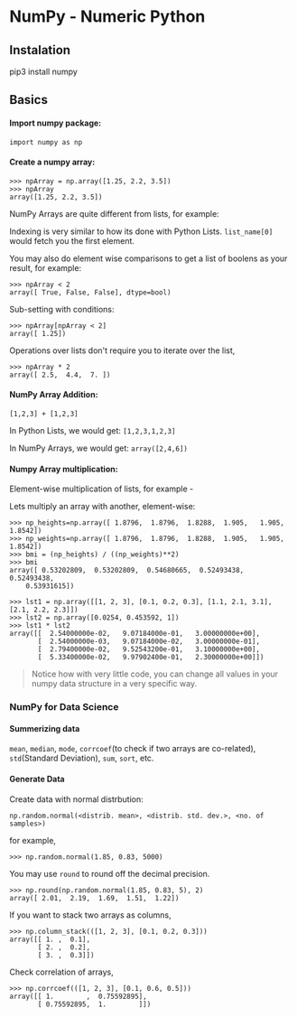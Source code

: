 # NumPy - Numeric Python


## Instalation

pip3 install numpy

## Basics

#### Import numpy package:

    import numpy as np
    
#### Create a numpy array:

    >>> npArray = np.array([1.25, 2.2, 3.5])
    >>> npArray
    array([1.25, 2.2, 3.5])
    
NumPy Arrays are quite different from lists, for example:

Indexing is very similar to how its done with Python Lists.
`list_name[0]` would fetch you the first element.

You may also do element wise comparisons to get a list of boolens as your result,
for example:

    >>> npArray < 2
    array([ True, False, False], dtype=bool)

Sub-setting with conditions:

    >>> npArray[npArray < 2]
    array([ 1.25])
    
Operations over lists don't require you to iterate over the list,

    >>> npArray * 2
    array([ 2.5,  4.4,  7. ])


#### NumPy Array  Addition:

    [1,2,3] + [1,2,3]

In Python Lists, we would get: `[1,2,3,1,2,3]`

In NumPy Arrays, we would get: `array([2,4,6])`


#### Numpy Array multiplication:

Element-wise multiplication of lists,
for example -

Lets multiply an array with another, element-wise:

    >>> np_heights=np.array([ 1.8796,  1.8796,  1.8288,  1.905,   1.905,   1.8542])
    >>> np_weights=np.array([ 1.8796,  1.8796,  1.8288,  1.905,   1.905,   1.8542])    
    >>> bmi = (np_heights) / ((np_weights)**2)
    >>> bmi
    array([ 0.53202809,  0.53202809,  0.54680665,  0.52493438,  0.52493438,
        0.53931615])

    >>> lst1 = np.array([[1, 2, 3], [0.1, 0.2, 0.3], [1.1, 2.1, 3.1], [2.1, 2.2, 2.3]])
    >>> lst2 = np.array([0.0254, 0.453592, 1])
    >>> lst1 * lst2
    array([[  2.54000000e-02,   9.07184000e-01,   3.00000000e+00],
           [  2.54000000e-03,   9.07184000e-02,   3.00000000e-01],
           [  2.79400000e-02,   9.52543200e-01,   3.10000000e+00],
           [  5.33400000e-02,   9.97902400e-01,   2.30000000e+00]])

> Notice how with very little code, you can change all values in your numpy data structure in a very specific way.


### NumPy for Data Science

#### Summerizing data

`mean`, `median`, `mode`, `corrcoef`(to check if two arrays are co-related), `std`(Standard Deviation), `sum`, `sort`, etc.

#### Generate Data

Create data with normal distrbution:

    np.random.normal(<distrib. mean>, <distrib. std. dev.>, <no. of samples>)

for example,

    >>> np.random.normal(1.85, 0.83, 5000)

You may use `round` to round off the decimal precision.

    >>> np.round(np.random.normal(1.85, 0.83, 5), 2)
    array([ 2.01,  2.19,  1.69,  1.51,  1.22])

If you want to stack two arrays as columns,

    >>> np.column_stack(([1, 2, 3], [0.1, 0.2, 0.3]))
    array([[ 1. ,  0.1],
           [ 2. ,  0.2],
           [ 3. ,  0.3]])
           
Check correlation of arrays,

    >>> np.corrcoef(([1, 2, 3], [0.1, 0.6, 0.5]))
    array([[ 1.        ,  0.75592895],
           [ 0.75592895,  1.        ]])
           